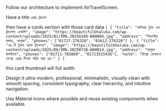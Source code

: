 Follow our architecture to implement AirTravelScreen.

Have a title `এয়ার ট্রাভেল`

then have a cards section with those card data `[
  {
    "title": "কাউসার ট্যাুর এন্ড ট্রাভেলস্ এজেন্সি",
    "image": "https://beautifulbhaluka.com/wp-content/uploads/2025/01/IMG-20250109-WA0004.jpg",
    "address": "সিডস্টোর বাজার, ভালুকা",
    "phones": ["01727-276320", "01612-276320"]
  },
  {
    "title": "জে.টি ট্যুরস অ্যান্ড ট্রাভেলস",
    "image": "https://beautifulbhaluka.com/wp-content/uploads/2025/08/IMG-20250728-WA0014.jpg",
    "address": "ভালুকা বাসস্ট্যান্ড",
    "phones": ["01711-785869", "01713515436"],
    "note": "বিশ্বের যেকোনো দেশের এয়ার টিকেট বিক্রি করা হয়।"
  }
]
`

this card thumbnail will full width

Design it ultra-modern, professional, minimalistic, visually clean with smooth spacing, consistent typography, clear hierarchy, and intuitive navigation.

Use Material Icons where possible and reuse existing components when available.
